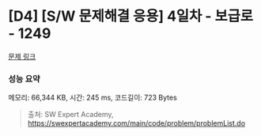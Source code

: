 # [D4] [S/W 문제해결 응용] 4일차 - 보급로 - 1249 

[문제 링크](https://swexpertacademy.com/main/code/problem/problemDetail.do?contestProbId=AV15QRX6APsCFAYD) 

### 성능 요약

메모리: 66,344 KB, 시간: 245 ms, 코드길이: 723 Bytes



> 출처: SW Expert Academy, https://swexpertacademy.com/main/code/problem/problemList.do